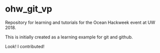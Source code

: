 # ohw_git_vp
Repository for learning and tutorials for the Ocean Hackweek event at UW 2018.

This is initially created as a learning example for git and github.

Look! I contributed!
